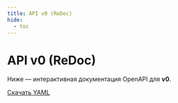 ```yaml
---
title: API v0 (ReDoc)
hide:
  - toc
---
```


# API v0 (ReDoc)

Ниже — интерактивная документация OpenAPI для **v0**.

<div id="redoc-v0"></div>

<script src="https://cdn.redoc.ly/redoc/latest/bundles/redoc.standalone.js"></script>
<script>
  const SPEC_URL = new URL('../api/gtrack-v0.yaml', window.location.origin).href;
  Redoc.init(SPEC_URL, { expandResponses: "200,201,204" }, document.getElementById('redoc-v0'));
</script>

[Скачать YAML](../api/gtrack-v0.yaml)
